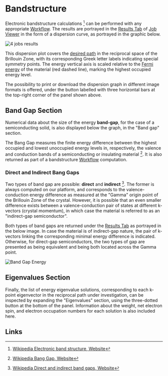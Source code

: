 # Bandstructure

Electronic bandstructure calculations [^1] can be performed with any appropriate [Workflow](../../workflows/overview.md). The results are portrayed in the [Results Tab](../../jobs/ui/results-tab.md) of [Job Viewer](../../jobs/ui/viewer.md) in the form of a dispersion curve, as portrayed in the graphic below.

![4 jobs results](/images/Properties/4_jobs_results.png "4 jobs results")

This dispersion plot covers the [desired path](../../workflow-designer/subworkflow-editor/important-settings.md) in the reciprocal space of the Brillouin Zone, with its corresponding Greek letter labels indicating special symmetry points. The energy vertical axis is scaled relative to the [Fermi energy](../scalar/energies.md#fermi-energy) of the material (red dashed line), marking the highest occupied energy level.

The possibility to print or download the dispersion graph in different image formats is offered, under the button labelled with three horizontal bars at the top-right corner of the panel shown above.

## Band Gap Section

Numerical data about the size of the energy **band-gap**, for the case of a semiconducting solid, is also displayed below the graph, in the "Band gap" section. 

The Bang Gap measures the finite energy difference between the highest occupied and lowest unoccupied energy levels in, respectively, the valence and conduction bands of a semiconducting or insulating material [^2]. It is also returned as part of a bandstructure [Workflow](../../workflows/overview.md) computation.

### Direct and Indirect Bang Gaps

Two types of band gap are possible: **direct** and **indirect** [^3]. The former is always computed on our platform, and corresponds to the valence-conduction energy difference as measured at the "Gamma" origin point of the Brillouin Zone of the crystal. However, it is possible that an even smaller difference exists between a valence-conduction pair of states at different k-vectors (crystal momentum), in which case the material is referred to as an "indirect-gap semiconductor". 

Both types of band gaps are returned under the [Results Tab](../../jobs/ui/results-tab.md) as portrayed in the below image. In case the material is of indirect-gap nature, the pair of k-vectors linking the corresponding minimal energy difference is indicated. Otherwise, for direct-gap semiconductors, the two types of gap are presented as being equivalent and being both located across the Gamma point.

![Band Gap Energy](/images/Properties/bang-gap-energy.png "Band Gap Energy")

## Eigenvalues Section

Finally, the list of energy eigenvalue solutions, corresponding to each k-point eigenvector in the reciprocal path under investigation, can be inspected by expanding the "Eigenvalues" section, using the three-dotted button at the bottom of the panel. Information about the weight, net electron spin, and electron occupation numbers for each solution is also included here.

## Links

[^1]: [Wikipedia Electronic band structure, Website](https://en.wikipedia.org/wiki/Electronic_band_structure)

[^2]: [Wikipedia Bang Gap, Website](https://en.wikipedia.org/wiki/Band_gap)

[^3]: [Wikipedia Direct and indirect band gaps, Website](https://en.wikipedia.org/wiki/Direct_and_indirect_band_gaps)
